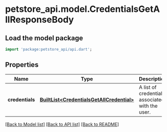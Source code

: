 # petstore_api.model.CredentialsGetAllResponseBody

## Load the model package
```dart
import 'package:petstore_api/api.dart';
```

## Properties
Name | Type | Description | Notes
------------ | ------------- | ------------- | -------------
**credentials** | [**BuiltList&lt;CredentialsGetAllCredential&gt;**](CredentialsGetAllCredential.md) | A list of credentials associated with the user. | [optional] 

[[Back to Model list]](../README.md#documentation-for-models) [[Back to API list]](../README.md#documentation-for-api-endpoints) [[Back to README]](../README.md)


